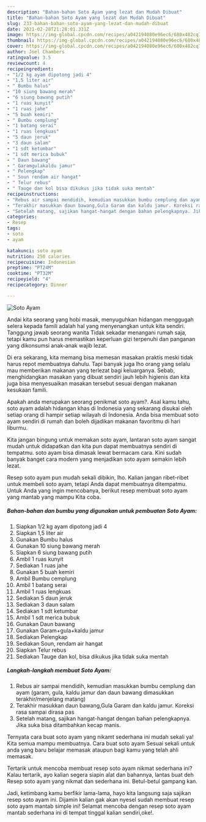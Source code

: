 ```yaml
---
description: "Bahan-bahan Soto Ayam yang lezat dan Mudah Dibuat"
title: "Bahan-bahan Soto Ayam yang lezat dan Mudah Dibuat"
slug: 233-bahan-bahan-soto-ayam-yang-lezat-dan-mudah-dibuat
date: 2021-02-28T21:28:01.331Z
image: https://img-global.cpcdn.com/recipes/a042194080e96ec6/680x482cq70/soto-ayam-foto-resep-utama.jpg
thumbnail: https://img-global.cpcdn.com/recipes/a042194080e96ec6/680x482cq70/soto-ayam-foto-resep-utama.jpg
cover: https://img-global.cpcdn.com/recipes/a042194080e96ec6/680x482cq70/soto-ayam-foto-resep-utama.jpg
author: Joel Chambers
ratingvalue: 3.5
reviewcount: 4
recipeingredient:
- "1/2 kg ayam dipotong jadi 4"
- "1,5 liter air"
- " Bumbu halus"
- "10 siung bawang merah"
- "6 siung bawang putih"
- "1 ruas kunyit"
- "1 ruas jahe"
- "5 buah kemiri"
- " Bumbu cemplung"
- "1 batang serai"
- "1 ruas lengkuas"
- "5 daun jeruk"
- "3 daun salam"
- "1 sdt ketumbar"
- "1 sdt merica bubuk"
- " Daun bawang"
- " Garamgulakaldu jamur"
- " Pelengkap"
- " Soun rendam air hangat"
- " Telur rebus"
- " Tauge dan kol bisa dikukus jika tidak suka mentah"
recipeinstructions:
- "Rebus air sampai mendidih, kemudian masukkan bumbu cemplung dan ayam (garam, gula, kaldu jamur dan daun bawang dimasukkan terakhir/menjelang matang)"
- "Terakhir masukkan daun bawang,Gula Garam dan kaldu jamur. Koreksi rasa sampai dirasa pas"
- "Setelah matang, sajikan hangat-hangat dengan bahan pelengkapnya. Jika suka bisa ditambahkan kecap manis."
categories:
- Resep
tags:
- soto
- ayam

katakunci: soto ayam 
nutrition: 250 calories
recipecuisine: Indonesian
preptime: "PT24M"
cooktime: "PT32M"
recipeyield: "4"
recipecategory: Dinner

---
```



![Soto Ayam](https://img-global.cpcdn.com/recipes/a042194080e96ec6/680x482cq70/soto-ayam-foto-resep-utama.jpg)

Andai kita seorang yang hobi masak, menyuguhkan hidangan menggugah selera kepada famili adalah hal yang menyenangkan untuk kita sendiri. Tanggung jawab seorang  wanita Tidak sekadar menangani rumah saja, tetapi kamu pun harus memastikan keperluan gizi terpenuhi dan panganan yang dikonsumsi anak-anak wajib lezat.

Di era  sekarang, kita memang bisa memesan masakan praktis meski tidak harus repot membuatnya dahulu. Tapi banyak juga lho orang yang selalu mau memberikan makanan yang terlezat bagi keluarganya. Sebab, menghidangkan masakan yang dibuat sendiri jauh lebih higienis dan kita juga bisa menyesuaikan masakan tersebut sesuai dengan makanan kesukaan famili. 



Apakah anda merupakan seorang penikmat soto ayam?. Asal kamu tahu, soto ayam adalah hidangan khas di Indonesia yang sekarang disukai oleh setiap orang di hampir setiap wilayah di Indonesia. Anda bisa membuat soto ayam sendiri di rumah dan boleh dijadikan makanan favoritmu di hari liburmu.

Kita jangan bingung untuk memakan soto ayam, lantaran soto ayam sangat mudah untuk didapatkan dan kita pun dapat membuatnya sendiri di tempatmu. soto ayam bisa dimasak lewat bermacam cara. Kini sudah banyak banget cara modern yang menjadikan soto ayam semakin lebih lezat.

Resep soto ayam pun mudah sekali dibikin, lho. Kalian jangan ribet-ribet untuk membeli soto ayam, tetapi Anda dapat membuatnya ditempatmu. Untuk Anda yang ingin mencobanya, berikut resep membuat soto ayam yang mantab yang mampu Kita coba.

<!--inarticleads1-->

##### Bahan-bahan dan bumbu yang digunakan untuk pembuatan Soto Ayam:

1. Siapkan 1/2 kg ayam dipotong jadi 4
1. Siapkan 1,5 liter air
1. Gunakan  Bumbu halus
1. Gunakan 10 siung bawang merah
1. Siapkan 6 siung bawang putih
1. Ambil 1 ruas kunyit
1. Sediakan 1 ruas jahe
1. Gunakan 5 buah kemiri
1. Ambil  Bumbu cemplung
1. Ambil 1 batang serai
1. Ambil 1 ruas lengkuas
1. Sediakan 5 daun jeruk
1. Sediakan 3 daun salam
1. Sediakan 1 sdt ketumbar
1. Ambil 1 sdt merica bubuk
1. Gunakan  Daun bawang
1. Gunakan  Garam+gula+kaldu jamur
1. Sediakan  Pelengkap
1. Sediakan  Soun, rendam air hangat
1. Siapkan  Telur rebus
1. Sediakan  Tauge dan kol, bisa dikukus jika tidak suka mentah




<!--inarticleads2-->

##### Langkah-langkah membuat Soto Ayam:

1. Rebus air sampai mendidih, kemudian masukkan bumbu cemplung dan ayam (garam, gula, kaldu jamur dan daun bawang dimasukkan terakhir/menjelang matang)
1. Terakhir masukkan daun bawang,Gula Garam dan kaldu jamur. Koreksi rasa sampai dirasa pas
1. Setelah matang, sajikan hangat-hangat dengan bahan pelengkapnya. Jika suka bisa ditambahkan kecap manis.




Ternyata cara buat soto ayam yang nikamt sederhana ini mudah sekali ya! Kita semua mampu membuatnya. Cara buat soto ayam Sesuai sekali untuk anda yang baru belajar memasak ataupun bagi kamu yang telah ahli memasak.

Tertarik untuk mencoba membuat resep soto ayam nikmat sederhana ini? Kalau tertarik, ayo kalian segera siapin alat dan bahannya, lantas buat deh Resep soto ayam yang nikmat dan sederhana ini. Betul-betul gampang kan. 

Jadi, ketimbang kamu berfikir lama-lama, hayo kita langsung saja sajikan resep soto ayam ini. Dijamin kalian gak akan nyesel sudah membuat resep soto ayam mantab simple ini! Selamat mencoba dengan resep soto ayam mantab sederhana ini di tempat tinggal kalian sendiri,oke!.

